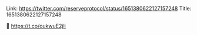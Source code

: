 Link:  https://twitter.com/reserveprotocol/status/1651380622127157248
Title: 1651380622127157248

👀 https://t.co/oukwuE2jli